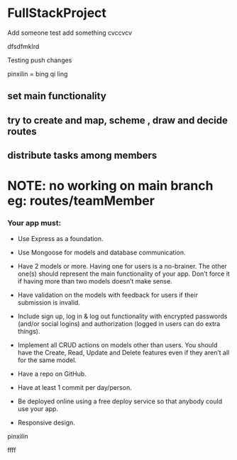# FullStackProject

Add someone
test
add something
cvccvcv

dfsdfmklrd

Testing push changes

pinxilin = bing qi ling

## set main functionality

## try to create and map, scheme , draw and decide routes

## distribute tasks among members

# NOTE: no working on main branch eg: routes/teamMember

### Your app must:

- Use Express as a foundation.

- Use Mongoose for models and database communication.

- Have 2 models or more. Having one for users is a no-brainer. The other one(s) should represent the main functionality of your app. Don’t force it if having more than two models doesn’t make sense.

- Have validation on the models with feedback for users if their submission is invalid.

- Include sign up, log in & log out functionality with encrypted passwords (and/or social logins) and authorization (logged in users can do extra things).

- Implement all CRUD actions on models other than users. You should have the Create, Read, Update and Delete features even if they aren’t all for the same model.
- Have a repo on GitHub.
- Have at least 1 commit per day/person.
- Be deployed online using a free deploy service so that anybody could use your app.
- Responsive design.

pinxilin

ffff